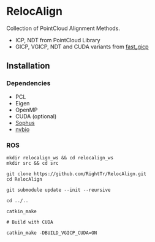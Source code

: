 # RelocAlign

Collection of PointCloud Alignment Methods.

* ICP, NDT from PointCloud Library
* GICP, VGICP, NDT and CUDA variants from [fast_gicp](https://github.com/koide3/fast_gicp.git)

## Installation

### Dependencies

- PCL
- Eigen
- OpenMP
- CUDA (optional)
- [Sophus](https://github.com/strasdat/Sophus)
- [nvbio](https://github.com/NVlabs/nvbio)

### ROS

```shell
mkdir relocalign_ws && cd relocalign_ws
mkdir src && cd src

git clone https://github.com/RightTr/RelocAlign.git
cd RelocAlign

git submodule update --init --reursive

cd ../..

catkin_make

# Build with CUDA

catkin_make -DBUILD_VGICP_CUDA=ON
```
